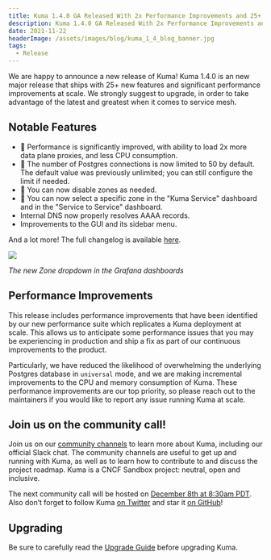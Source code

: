 ```yaml
---
title: Kuma 1.4.0 GA Released With 2x Performance Improvements and 25+ New Features
description: Kuma 1.4.0 GA Released With 2x Performance Improvements and 25+ New Features
date: 2021-11-22
headerImage: /assets/images/blog/kuma_1_4_blog_banner.jpg
tags:
  - Release
---
```


We are happy to announce a new release of Kuma! Kuma 1.4.0 is an new major release that ships with 25+ new features and significant performance improvements at scale. We strongly suggest to upgrade, in order to take advantage of the latest and greatest when it comes to service mesh.

## Notable Features

* 🚀 Performance is significantly improved, with ability to load 2x more data plane proxies, and less CPU consumption.
* 🚀 The number of Postgres connections is now limited to 50 by default. The default value was previously unlimited; you can still configure the limit if needed.
* 🚀 You can now disable zones as needed.
* 🚀 You can now select a specific zone in the "Kuma Service" dashboard and in the "Service to Service" dashboard.
* Internal DNS now properly resolves AAAA records.
* Improvements to the GUI and its sidebar menu.

And a lot more! The full changelog is available [here](https://github.com/kumahq/kuma/blob/master/CHANGELOG.md).

![](/images/blog/zone_dropdown.png)

_The new Zone dropdown in the Grafana dashboards_

## Performance Improvements

This release includes performance improvements that have been identified by our new performance suite which replicates a Kuma deployment at scale. This allows us to anticipate some performance issues that you may be experiencing in production and ship a fix as part of our continuous improvements to the product.

Particularly, we have reduced the likelihood of overwhelming the underlying Postgres database in `universal` mode, and we are making incremental improvements to the CPU and memory consumption of Kuma. These performance improvements are our top priority, so please reach out to the maintainers if you would like to report any issue running Kuma at scale.

## Join us on the community call!

Join us on our [community channels](https://kuma.io/community/) to learn more about Kuma, including our official Slack chat. The community channels are useful to get up and running with Kuma, as well as to learn how to contribute to and discuss the project roadmap. Kuma is a CNCF Sandbox project: neutral, open and inclusive.

The next community call will be hosted on [December 8th at 8:30am PDT](https://kuma.io/community/). Also don’t forget to follow Kuma [on Twitter](https://twitter.com/kumamesh) and star it [on GitHub](https://github.com/kumahq/kuma)!

## Upgrading

Be sure to carefully read the [Upgrade Guide](https://github.com/kumahq/kuma/blob/master/UPGRADE.md) before upgrading Kuma.
